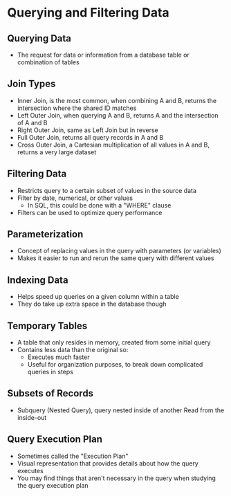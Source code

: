 # Querying and Filtering Data

## Querying Data

- The request for data or information from a database table or combination of tables

## Join Types

- Inner Join, is the most common, when combining A and B, returns the intersection where the shared ID matches
- Left Outer Join, when querying A and B, returns A and the intersection of A and B
- Right Outer Join, same as Left Join but in reverse
- Full Outer Join, returns all query records in A and B
- Cross Outer Join, a Cartesian multiplication of all values in A and B, returns a very large dataset

## Filtering Data

- Restricts query to a certain subset of values in the source data
- Filter by date, numerical, or other values
    - In SQL, this could be done with a "WHERE" clause
- Filters can be used to optimize query performance

## Parameterization

- Concept of replacing values in the query with parameters (or variables)
- Makes it easier to run and rerun the same query with different values

## Indexing Data

- Helps speed up queries on a given column within a table
- They do take up extra space in the database though

## Temporary Tables

- A table that only resides in memory, created from some initial query
- Contains less data than the original so:
    - Executes much faster
    - Useful for organization purposes, to break down complicated queries in steps

## Subsets of Records

- Subquery (Nested Query), query nested inside of another
    Read from the inside-out
    
## Query Execution Plan

- Sometimes called the "Execution Plan"
- Visual representation that provides details about how the query executes
- You may find things that aren't necessary in the query when studying the query execution plan


